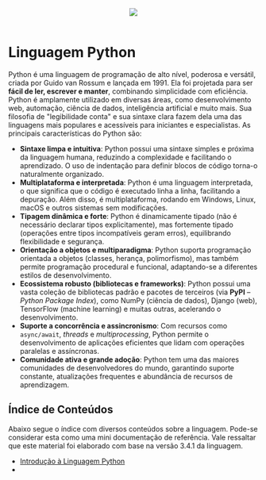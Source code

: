 <div align="center">
  <a href="https://github.com/joseferreira-dev/my-study-notes/tree/main/dart"><img src="banner_dart.png"></a>
</div>
<br>

# Linguagem Python

Python é uma linguagem de programação de alto nível, poderosa e versátil, criada por Guido van Rossum e lançada em 1991. Ela foi projetada para ser **fácil de ler, escrever e manter**, combinando simplicidade com eficiência. Python é amplamente utilizado em diversas áreas, como desenvolvimento web, automação, ciência de dados, inteligência artificial e muito mais. Sua filosofia de "legibilidade conta" e sua sintaxe clara fazem dela uma das linguagens mais populares e acessíveis para iniciantes e especialistas. As principais características do Python são:

- **Sintaxe limpa e intuitiva**: Python possui uma sintaxe simples e próxima da linguagem humana, reduzindo a complexidade e facilitando o aprendizado. O uso de indentação para definir blocos de código torna-o naturalmente organizado.  
- **Multiplataforma e interpretada**: Python é uma linguagem interpretada, o que significa que o código é executado linha a linha, facilitando a depuração. Além disso, é multiplataforma, rodando em Windows, Linux, macOS e outros sistemas sem modificações.  
- **Tipagem dinâmica e forte**: Python é dinamicamente tipado (não é necessário declarar tipos explicitamente), mas fortemente tipado (operações entre tipos incompatíveis geram erros), equilibrando flexibilidade e segurança.  
- **Orientação a objetos e multiparadigma**: Python suporta programação orientada a objetos (classes, herança, polimorfismo), mas também permite programação procedural e funcional, adaptando-se a diferentes estilos de desenvolvimento.  
- **Ecossistema robusto (bibliotecas e frameworks)**: Python possui uma vasta coleção de bibliotecas padrão e pacotes de terceiros (via **PyPI** – *Python Package Index*), como NumPy (ciência de dados), Django (web), TensorFlow (machine learning) e muitas outras, acelerando o desenvolvimento.  
- **Suporte a concorrência e assincronismo**: Com recursos como `async/await`, *threads* e *multiprocessing*, Python permite o desenvolvimento de aplicações eficientes que lidam com operações paralelas e assíncronas.  
- **Comunidade ativa e grande adoção**: Python tem uma das maiores comunidades de desenvolvedores do mundo, garantindo suporte constante, atualizações frequentes e abundância de recursos de aprendizagem.  

## Índice de Conteúdos

Abaixo segue o índice com diversos conteúdos sobre a linguagem. Pode-se considerar esta como uma mini documentação de referência. Vale ressaltar que este material foi elaborado com base na versão 3.4.1 da linguagem.

- [Introdução à Linguagem Python](./contents/01-introducao.md)
- 